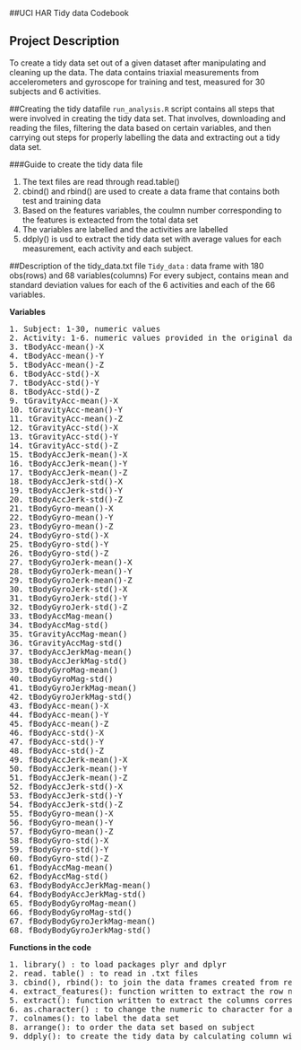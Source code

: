 
##UCI HAR Tidy data Codebook
 
## Project Description
To create a tidy data set out of a given dataset after manipulating and cleaning up the data.
The data contains triaxial measurements from accelerometers and gyroscope for training and test, measured for 30 subjects and 6 activities.
 
##Creating the tidy datafile
<code>run_analysis.R</code> script contains all steps that were involved in creating the tidy data set. That involves, downloading and reading the files, filtering the data based on certain variables, and then carrying out steps for properly labelling the data and extracting out a tidy data set.

###Guide to create the tidy data file
1. The text files are read through read.table()
2. cbind() and rbind() are used to create a data frame that contains both test and training data
3. Based on the features variables, the coulmn number corresponding to the features is exteacted from the total data set
4. The variables are labelled and the activities are labelled
5. ddply() is usd to extract the tidy data set with average values for each measurement, each activity and each subject.

##Description of the tidy_data.txt file
<code>Tidy_data</code> : data frame with 180 obs(rows) and 68 variables(columns)
For every subject, contains mean and standard deviation values for each of the 6 activities and each of the 66 variables.

__Variables__
<pre>
1. Subject: 1-30, numeric values 
2. Activity: 1-6. numeric values provided in the original data set  and their corresponding activity labels in "Activity.txt" file. Numeric values replaced by to their character values in tidy data.
3. tBodyAcc-mean()-X
4. tBodyAcc-mean()-Y
5. tBodyAcc-mean()-Z
6. tBodyAcc-std()-X
7. tBodyAcc-std()-Y
8. tBodyAcc-std()-Z
9. tGravityAcc-mean()-X
10. tGravityAcc-mean()-Y
11. tGravityAcc-mean()-Z
12. tGravityAcc-std()-X
13. tGravityAcc-std()-Y
14. tGravityAcc-std()-Z
15. tBodyAccJerk-mean()-X
16. tBodyAccJerk-mean()-Y
17. tBodyAccJerk-mean()-Z
18. tBodyAccJerk-std()-X
19. tBodyAccJerk-std()-Y
20. tBodyAccJerk-std()-Z
21. tBodyGyro-mean()-X
22. tBodyGyro-mean()-Y
23. tBodyGyro-mean()-Z
24. tBodyGyro-std()-X
25. tBodyGyro-std()-Y
26. tBodyGyro-std()-Z
27. tBodyGyroJerk-mean()-X
28. tBodyGyroJerk-mean()-Y
29. tBodyGyroJerk-mean()-Z
30. tBodyGyroJerk-std()-X
31. tBodyGyroJerk-std()-Y
32. tBodyGyroJerk-std()-Z
33. tBodyAccMag-mean()
34. tBodyAccMag-std()
35. tGravityAccMag-mean()
36. tGravityAccMag-std()
37. tBodyAccJerkMag-mean()
38. tBodyAccJerkMag-std()
39. tBodyGyroMag-mean()
40. tBodyGyroMag-std()
41. tBodyGyroJerkMag-mean()
42. tBodyGyroJerkMag-std()
43. fBodyAcc-mean()-X
44. fBodyAcc-mean()-Y
45. fBodyAcc-mean()-Z
46. fBodyAcc-std()-X
47. fBodyAcc-std()-Y
48. fBodyAcc-std()-Z
49. fBodyAccJerk-mean()-X
50. fBodyAccJerk-mean()-Y
51. fBodyAccJerk-mean()-Z
52. fBodyAccJerk-std()-X
53. fBodyAccJerk-std()-Y
54. fBodyAccJerk-std()-Z
55. fBodyGyro-mean()-X
56. fBodyGyro-mean()-Y
57. fBodyGyro-mean()-Z
58. fBodyGyro-std()-X
59. fBodyGyro-std()-Y
60. fBodyGyro-std()-Z
61. fBodyAccMag-mean()
62. fBodyAccMag-std()
63. fBodyBodyAccJerkMag-mean()
64. fBodyBodyAccJerkMag-std()
65. fBodyBodyGyroMag-mean()
66. fBodyBodyGyroMag-std()
67. fBodyBodyGyroJerkMag-mean()
68. fBodyBodyGyroJerkMag-std()
</pre>

__Functions in the code__
<pre>
1. library() : to load packages plyr and dplyr
2. read. table() : to read in .txt files
3. cbind(), rbind(): to join the data frames created from read. table()
4. extract_features(): function written to extract the row numbers for the mean and standard deviation variables for consideration. __features. txt__ file is the input in this function
5. extract(): function written to extract the columns corresponding to the variables obtained from features file using __extract_features()__
6. as.character() : to change the numeric to character for activity variable
7. colnames(): to label the data set
8. arrange(): to order the data set based on subject
9. ddply(): to create the tidy data by calculating column wise average for all measurement variables, and putting the values for each subject and each activity.
